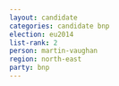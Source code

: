 ```yaml
---
layout: candidate
categories: candidate bnp
election: eu2014
list-rank: 2
person: martin-vaughan
region: north-east
party: bnp
---
```

